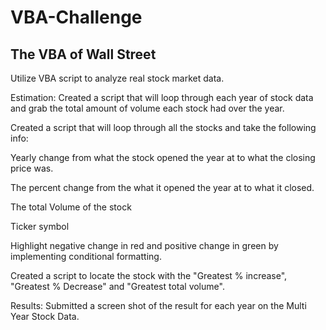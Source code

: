 # VBA-Challenge
## The VBA of Wall Street
Utilize VBA script to analyze real stock market data.

Estimation:
Created a script that will loop through each year of stock data and grab the total amount of volume each stock had over the year.

Created a script that will loop through all the stocks and take the following info:

Yearly change from what the stock opened the year at to what the closing price was.

The percent change from the what it opened the year at to what it closed.

The total Volume of the stock

Ticker symbol

Highlight negative change in red and positive change in green by implementing conditional formatting.

Created a script to locate the stock with the "Greatest % increase", "Greatest % Decrease" and "Greatest total volume".

Results:
Submitted a screen shot of the result for each year on the Multi Year Stock Data.
